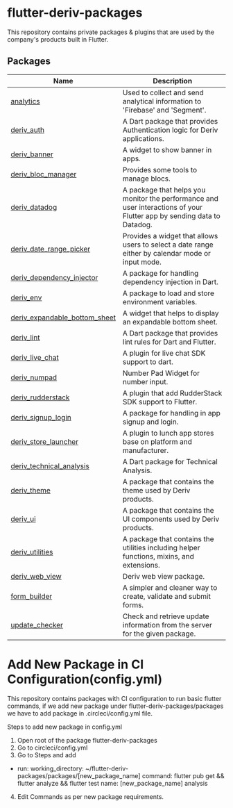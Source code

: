 # flutter-deriv-packages

This repository contains private packages & plugins that are used by the company's products built in Flutter.

## Packages

| Name                                                                      | Description                                                                                                            |
| ------------------------------------------------------------------------- | ---------------------------------------------------------------------------------------------------------------------- |
| [analytics](./packages/analytics)                                         | Used to collect and send analytical information to 'Firebase' and 'Segment'.                                           |
| [deriv_auth](./packages/deriv_auth)                                       | A Dart package that provides Authentication logic for Deriv applications.                                              |
| [deriv_banner](./packages/deriv_banner)                                   | A widget to show banner in apps.                                                                                       |
| [deriv_bloc_manager](./packages/deriv_bloc_manager)                       | Provides some tools to manage blocs.                                                                                   |
| [deriv_datadog](./packages/deriv_datadog)                                 | A package that helps you monitor the performance and user interactions of your Flutter app by sending data to Datadog. |
| [deriv_date_range_picker](./packages/deriv_date_range_picker)             | Provides a widget that allows users to select a date range either by calendar mode or input mode.                      |
| [deriv_dependency_injector](./packages/deriv_dependency_injector)         | A package for handling dependency injection in Dart.                                                                   |
| [deriv_env](./packages/deriv_env)                                         | A package to load and store environment variables.                                                                     |
| [deriv_expandable_bottom_sheet](./packages/deriv_expandable_bottom_sheet) | A widget that helps to display an expandable bottom sheet.                                                             |
| [deriv_lint](./packages/deriv_lint)                                       | A Dart package that provides lint rules for Dart and Flutter.                                                          |
| [deriv_live_chat](./packages/deriv_live_chat)                             | A plugin for live chat SDK support to dart.                                                                            |
| [deriv_numpad](./packages/deriv_numpad)                                   | Number Pad Widget for number input.                                                                                    |
| [deriv_rudderstack](./packages/deriv_rudderstack)                         | A plugin that add RudderStack SDK support to Flutter.                                                                  |
| [deriv_signup_login](./packages/deriv_signup_login)                       | A package for handling in app signup and login.                                                                        |
| [deriv_store_launcher](./packages/deriv_store_launcher)                   | A plugin to lunch app stores base on platform and manufacturer.                                                        |
| [deriv_technical_analysis](./packages/deriv_technical_analysis)           | A Dart package for Technical Analysis.                                                                                 |
| [deriv_theme](./packages/deriv_theme)                                     | A package that contains the theme used by Deriv products.                                                              |
| [deriv_ui](./packages/deriv_ui)                                           | A package that contains the UI components used by Deriv products.                                                      |
| [deriv_utilities](./packages/deriv_utilities)                             | A package that contains the utilities including helper functions, mixins, and extensions.                              |
| [deriv_web_view](./packages/deriv_web_view)                               | Deriv web view package.                                                                                                |
| [form_builder](./packages/form_builder)                                   | A simpler and cleaner way to create, validate and submit forms.                                                        |
| [update_checker](./packages/update_checker)                               | Check and retrieve update information from the server for the given package.                                           |

# Add New Package in CI Configuration(config.yml)

This repository contains packages with CI configuration to run basic flutter commands, if we add new package under flutter-deriv-packages/packages we have to add package in .circleci/config.yml file.

Steps to add new package in config.yml

1. Open root of the package flutter-deriv-packages
2. Go to circleci/config.yml
3. Go to Steps and add

- run:
  working_directory: ~/flutter-deriv-packages/packages/[new_package_name]
  command: flutter pub get && flutter analyze && flutter test
  name: [new_package_name] analysis

4. Edit Commands as per new package requirements.
